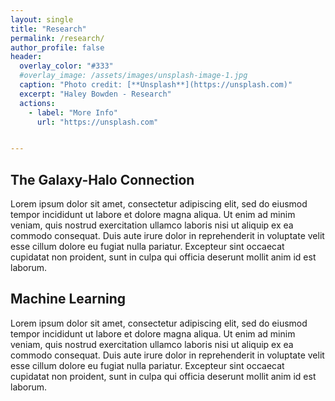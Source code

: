 ```yaml
---
layout: single
title: "Research"
permalink: /research/
author_profile: false
header:
  overlay_color: "#333"
  #overlay_image: /assets/images/unsplash-image-1.jpg
  caption: "Photo credit: [**Unsplash**](https://unsplash.com)"
  excerpt: "Haley Bowden - Research"
  actions:
    - label: "More Info"
      url: "https://unsplash.com"


---
```


## The Galaxy-Halo Connection

Lorem ipsum dolor sit amet, consectetur adipiscing elit, sed do eiusmod tempor incididunt ut labore et dolore magna aliqua. Ut enim ad minim veniam, quis nostrud exercitation ullamco laboris nisi ut aliquip ex ea commodo consequat. Duis aute irure dolor in reprehenderit in voluptate velit esse cillum dolore eu fugiat nulla pariatur. Excepteur sint occaecat cupidatat non proident, sunt in culpa qui officia deserunt mollit anim id est laborum.



## Machine Learning

Lorem ipsum dolor sit amet, consectetur adipiscing elit, sed do eiusmod tempor incididunt ut labore et dolore magna aliqua. Ut enim ad minim veniam, quis nostrud exercitation ullamco laboris nisi ut aliquip ex ea commodo consequat. Duis aute irure dolor in reprehenderit in voluptate velit esse cillum dolore eu fugiat nulla pariatur. Excepteur sint occaecat cupidatat non proident, sunt in culpa qui officia deserunt mollit anim id est laborum.
